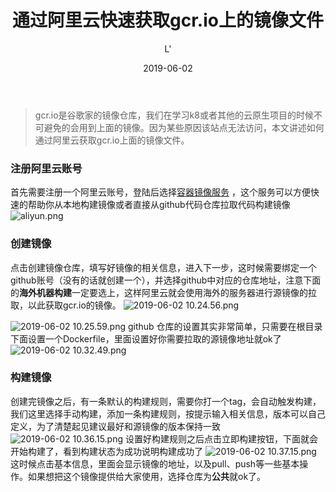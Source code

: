 ﻿---
title: "通过阿里云快速获取gcr.io上的镜像文件"
date: 2019-06-02
excerpt: "通过阿里云快速获取gcr.io上的镜像文件"
description: "通过阿里云快速获取gcr.io上的镜像文件"
gitalk: true
image: "https://lupeier.cn-sh2.ufileos.com/agfa-antiquarian-camera-46794.jpg"
author: L'
tags:
    - Kubernetes
    - Docker
categories: [ Tips ]
---

> gcr.io是谷歌家的镜像仓库，我们在学习k8或者其他的云原生项目的时候不可避免的会用到上面的镜像。因为某些原因该站点无法访问，本文讲述如何通过阿里云获取gcr.io上面的镜像文件。

### 注册阿里云账号

首先需要注册一个阿里云账号，登陆后选择[容器镜像服务](https://cr.console.aliyun.com/cn-hangzhou/instances/repositories)
，这个服务可以方便快速的帮助你从本地构建镜像或者直接从github代码仓库拉取代码构建镜像
![aliyun.png](https://upload-images.jianshu.io/upload_images/14871146-ffd4543b59629cf1.png?imageMogr2/auto-orient/strip%7CimageView2/2/w/1240)

### 创建镜像

点击创建镜像仓库，填写好镜像的相关信息，进入下一步，这时候需要绑定一个github账号（没有的话就创建一个），并选择github中对应的仓库地址，注意下面的**海外机器构建**一定要选上，这样阿里云就会使用海外的服务器进行源镜像的拉取，以此获取gcr.io的镜像。
![2019-06-02 10.24.56.png](https://upload-images.jianshu.io/upload_images/14871146-02d09f03610e15b1.png?imageMogr2/auto-orient/strip%7CimageView2/2/w/1240)

![2019-06-02 10.25.59.png](https://upload-images.jianshu.io/upload_images/14871146-fe6dee4ed3090c99.png?imageMogr2/auto-orient/strip%7CimageView2/2/w/1240)
github 仓库的设置其实非常简单，只需要在根目录下面设置一个Dockerfile，里面设置好你需要拉取的源镜像地址就ok了
![2019-06-02 10.32.49.png](https://upload-images.jianshu.io/upload_images/14871146-5d891ca6f8d5396c.png?imageMogr2/auto-orient/strip%7CimageView2/2/w/1240)

### 构建镜像

创建完镜像之后，有一条默认的构建规则，需要你打一个tag，会自动触发构建，我们这里选择手动构建，添加一条构建规则，按提示输入相关信息，版本可以自己定义，为了清楚起见建议最好和源镜像的版本保持一致
![2019-06-02 10.36.15.png](https://upload-images.jianshu.io/upload_images/14871146-b17f6296dfb2e93f.png?imageMogr2/auto-orient/strip%7CimageView2/2/w/1240)
设置好构建规则之后点击立即构建按钮，下面就会开始构建了，看到构建状态为成功说明构建成功了
![2019-06-02 10.37.15.png](https://upload-images.jianshu.io/upload_images/14871146-d4135eceabd86eee.png?imageMogr2/auto-orient/strip%7CimageView2/2/w/1240)
这时候点击基本信息，里面会显示镜像的地址，以及pull、push等一些基本操作。如果想把这个镜像提供给大家使用，选择仓库为**公共**就ok了。
